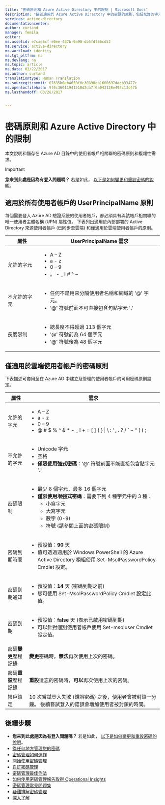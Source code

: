 ```yaml
---
title: "密碼原則和 Azure Active Directory 中的限制 | Microsoft Docs"
description: "描述適用於 Azure Active Directory 中的密碼的原則，包括允許的字元、長度和有效期限"
services: active-directory
documentationcenter: 
author: curtand
manager: femila
editor: 
ms.assetid: e7cae5cf-e0ee-467b-9a90-db6fdf56cd52
ms.service: active-directory
ms.workload: identity
ms.tgt_pltfrm: na
ms.devlang: na
ms.topic: article
ms.date: 02/22/2017
ms.author: curtand
translationtype: Human Translation
ms.sourcegitcommit: 07635b0eb4650f0c30898ea1600697dacb33477c
ms.openlocfilehash: 9f6c36011941510d2da7f6a043128e493c13d47b
ms.lasthandoff: 03/28/2017


---
```

# <a name="password-policies-and-restrictions-in-azure-active-directory"></a>密碼原則和 Azure Active Directory 中的限制
本文說明和儲存在 Azure AD 目錄中的使用者帳戶相關聯的密碼原則和複雜性需求。

> [!IMPORTANT]
> **您來到此處是因為有登入問題嗎？** 若是如此， [以下是如何變更和重設密碼的說明](active-directory-passwords-update-your-own-password.md#reset-your-password)。
>
>

## <a name="userprincipalname-policies-that-apply-to-all-user-accounts"></a>適用於所有使用者帳戶的 UserPrincipalName 原則
每個需要登入 Azure AD 驗證系統的使用者帳戶，都必須具有與該帳戶相關聯的唯一使用者主體名稱 (UPN) 屬性值。 下表列出適用於內部部署的 Active Directory 來源使用者帳戶 (已同步至雲端) 和僅適用於雲端使用者帳戶的原則。

| 屬性 | UserPrincipalName 需求 |
| --- | --- |
| 允許的字元 |<ul> <li>A – Z</li> <li>a - z</li><li>0 – 9</li> <li> 。 - \_ ! \# ^ \~</li></ul> |
| 不允許的字元 |<ul> <li>任何不是用來分隔使用者名稱和網域的 '@' 字元。</li> <li>'@' 符號前面不可直接包含句點字元 '.'</li></ul> |
| 長度限制 |<ul> <li>總長度不得超過 113 個字元</li><li>'@' 符號前為 64 個字元</li><li>'@' 符號後為 48 個字元</li></ul> |

## <a name="password-policies-that-apply-only-to-cloud-user-accounts"></a>僅適用於雲端使用者帳戶的密碼原則
下表描述可套用至在 Azure AD 中建立及管理的使用者帳戶的可用密碼原則設定。

| 屬性 | 需求 |
| --- | --- |
| 允許的字元 |<ul><li>A – Z</li><li>a - z</li><li>0 – 9</li> <li>@ # $ % ^ & * - _ ! + = [ ] { } &#124; \ : ‘ , . ? / ` ~ “ ( ) ;</li></ul> |
| 不允許的字元 |<ul><li>Unicode 字元</li><li>空格</li><li> **僅限使用強式密碼**：'@' 符號前面不能直接包含點字元 '.'</li></ul> |
| 密碼限制 |<ul><li>最少 8 個字元，最多 16 個字元</li><li>**僅限使用增強式密碼**︰需要下列 4 種字元中的 3 種︰<ul><li>小寫字元</li><li>大寫字元</li><li>數字 (0-9)</li><li>符號 (請參閱上面的密碼限制)</li></ul></li></ul> |
| 密碼到期時間 |<ul><li>預設值：**90** 天 </li><li>值可透過適用於 Windows PowerShell 的 Azure Active Directory 模組使用 Set-MsolPasswordPolicy Cmdlet 設定。</li></ul> |
| 密碼到期通知 |<ul><li>預設值：**14** 天 (密碼到期之前)</li><li>您可使用 Set-MsolPasswordPolicy Cmdlet 設定此值。</li></ul> |
| 密碼到期 |<ul><li>預設值︰**false** 天 (表示已啟用密碼到期) </li><li>可以針對個別使用者帳戶使用 Set-msoluser Cmdlet 設定值。 </li></ul> |
| 密碼**變更**歷程記錄 |**變更**密碼時，**無法**再次使用上次的密碼。 |
| 密碼**重設**歷程記錄 | **重設**遺忘的密碼時，**可以**再次使用上次的密碼。 |
| 帳戶鎖定 |10 次嘗試登入失敗 (錯誤密碼) 之後，使用者會被封鎖一分鐘。 後續嘗試登入的錯誤會增加使用者被封鎖的時間。 |

## <a name="next-steps"></a>後續步驟
* **您來到此處是因為有登入問題嗎？** 若是如此， [以下是如何變更和重設密碼的說明](active-directory-passwords-update-your-own-password.md#reset-your-password)。
* [從任何地方管理您的密碼](active-directory-passwords.md)
* [密碼管理如何運作](active-directory-passwords-how-it-works.md)
* [開始使用密碼管理](active-directory-passwords-getting-started.md)
* [自訂密碼管理](active-directory-passwords-customize.md)
* [密碼管理最佳作法](active-directory-passwords-best-practices.md)
* [如何使用密碼管理報告取得 Operational Insights](active-directory-passwords-get-insights.md)
* [密碼管理常見問題集](active-directory-passwords-faq.md)
* [疑難排解密碼管理](active-directory-passwords-troubleshoot.md)
* [深入了解](active-directory-passwords-learn-more.md)


